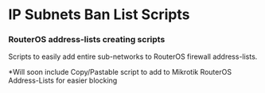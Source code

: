 # IP Subnets Ban List Scripts
### RouterOS address-lists creating scripts

Scripts to easily add entire sub-networks to RouterOS firewall address-lists.

*Will soon include Copy/Pastable script to add to Mikrotik RouterOS Address-Lists for easier blocking

